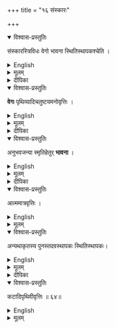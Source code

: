 +++
title = "१६ संस्कारः"

+++

<details open><summary>विश्वास-प्रस्तुतिः</summary>

संस्कारस्त्रिविधः वेगो भावना स्थितिस्थापकश्चेति ।
</details>

<details><summary>English</summary>

The quality self-reproductive is of 3 kinds - momentum, imagination and elasticity
</details>

<details><summary>मूलम्</summary>

संस्कारस्त्रिविधः वेगो भावना स्थितिस्थापकश्चेति ।
</details>

<details><summary>दीपिका</summary>

संस्कारं विभजते **संस्कार** इति।  
संस्कारत्व-जातिमान् संस्कारः।  
</details>


<details open><summary>विश्वास-प्रस्तुतिः</summary>

**वेगः** पृथिव्यादिचतुष्टयमनोवृत्तिः ।
</details>

<details><summary>English</summary>

Momentum resides in the four beginning with Earth and in Mind.
</details>

<details><summary>मूलम्</summary>

वेगः पृथिव्यादिचतुष्टयमनोवृत्तिः ।
</details>

<details><summary>दीपिका</summary>

वेगस्याश्रयमाह **वेग** इति। वेगत्वजातिमान्वेगः। 
</details>


<details open><summary>विश्वास-प्रस्तुतिः</summary>

अनुभवजन्या स्मृतिहेतुर् **भावना** ।
</details>

<details><summary>English</summary>

Imagination, resulting from notion and the cause of memory,
</details>

<details><summary>मूलम्</summary>

अनुभवजन्या स्मृतिहेतुर्भावना ।
</details>

<details><summary>दीपिका</summary>

भावनां लक्षयति **अनुभवेति**। अनुभवध्वंसेऽतिव्याप्तिवारणाय स्मृतिरिति। आत्मादावतिव्याप्तिवारणाय अनुभवेति। स्मृतेरपि संस्कारजनकत्वं नवीनैरुक्तम्। 
</details>


<details open><summary>विश्वास-प्रस्तुतिः</summary>

आत्ममात्रवृत्तिः ।
</details>

<details><summary>English</summary>

Imagination resides only in the Soul.
</details>

<details><summary>मूलम्</summary>

आत्ममात्रवृत्तिः ।
</details>


<details open><summary>विश्वास-प्रस्तुतिः</summary>

अन्यथाकृतस्य पुनस्तदवस्थापकः स्थितिस्थापकः।
</details>

<details><summary>English</summary>

Elasticity is that which restores to its former position what had been altered.
</details>

<details><summary>मूलम्</summary>

अन्यथाकृतस्य पुनस्तदवस्थापकः स्थितिस्थापकः।
</details>

<details><summary>दीपिका</summary>

स्थितिस्थापकं लक्षयति **अन्यथेति**। सङ्ख्यादयोष्टौ नैमित्तिकद्रवत्ववेगस्थितिस्थापकाः सामान्यगुणाः। अन्ये रूपादयो विशेषगुणाः। द्रव्यविभाजकोपाधिद्वयसमानाधिकरणावृत्तिजातिमद्गुणत्वं विशेषगुणत्वम्।
</details>


<details open><summary>विश्वास-प्रस्तुतिः</summary>

कटादिपृथिवीवृत्तिः ॥ ६४॥
</details>

<details><summary>English</summary>

It resides in [cane-woven] mats and the like which are formed of the earth element.
</details>

<details><summary>मूलम्</summary>

कटादिपृथिवीवृत्तिः ॥ ६४॥
</details>